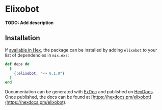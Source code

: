 # Elixobot

**TODO: Add description**

## Installation

If [available in Hex](https://hex.pm/docs/publish), the package can be installed
by adding `elixobot` to your list of dependencies in `mix.exs`:

```elixir
def deps do
  [
    {:elixobot, "~> 0.1.0"}
  ]
end
```

Documentation can be generated with [ExDoc](https://github.com/elixir-lang/ex_doc)
and published on [HexDocs](https://hexdocs.pm). Once published, the docs can
be found at [https://hexdocs.pm/elixobot](https://hexdocs.pm/elixobot).

